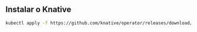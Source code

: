 

## Instalar o Knative 

```bash
kubectl apply -f https://github.com/knative/operator/releases/download/knative-v1.15.1/operator.yaml
```